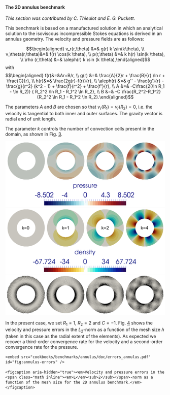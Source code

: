 #### The 2D annulus benchmark

*This section was contributed by C. Thieulot and E. G. Puckett.*

This benchmark is based on a manufactured solution in which an analytical
solution to the isoviscous incompressible Stokes equations is derived in an
annulus geometry. The velocity and pressure fields are as follows:

$$\begin{aligned}
v_r(r,\theta)     &=&  g(r) k \sin(k\theta), \\
v_\theta(r,\theta)&=&  f(r) \cos(k \theta), \\
p(r,\theta)       &=&  k h(r) \sin(k \theta), \\
\rho (r,\theta)   &=& \aleph(r) k \sin (k \theta),\end{aligned}$$ with
$$\begin{aligned}
f(r)&=&Ar+B/r, \\
g(r) &=& \frac{A}{2}r  +  \frac{B}{r} \ln r + \frac{C}{r}, \\
h(r)&=& \frac{2g(r)-f(r)}{r},  \\
\aleph(r) &=& g'' - \frac{g'}{r}  - \frac{g}{r^2} (k^2 - 1)  + \frac{f}{r^2}   + \frac{f'}{r}, \\
A &=& -C\frac{2(\ln R_1 - \ln R_2)} { R_2^2 \ln R_1  - R_1^2 \ln R_2}, \\
B &=& -C \frac{R_2^2-R_1^2}{R_2^2 \ln R_1 - R_1^2 \ln R_2}.\end{aligned}$$

The parameters $A$ and $B$ are chosen so that $v_r(R_1)=v_r(R_2)=0$, i.e. the
velocity is tangential to both inner and outer surfaces. The gravity vector is
radial and of unit length.

The parameter $k$ controls the number of convection cells present in the
domain, as shown in Fig.&nbsp;[3][].

<img src="pressures.png" title="fig:" id="fig:annulus-vp" alt="Pressure, density and velocity fields for k=0,1,2,3 for the 2D annulus benchmark." />
<img src="density.png" title="fig:" id="fig:annulus-vp" alt="Pressure, density and velocity fields for k=0,1,2,3 for the 2D annulus benchmark." />
<img src="velocities2.png" title="fig:" id="fig:annulus-vp" alt="Pressure, density and velocity fields for k=0,1,2,3 for the 2D annulus benchmark." />

In the present case, we set $R_1=1$, $R_2=2$ and $C=-1$. Fig.&nbsp;[4][] shows
the velocity and pressure errors in the $L_2$-norm as a function of the mesh
size $h$ (taken in this case as the radial extent of the elements). As
expected we recover a third-order convergence rate for the velocity and a
second-order convergence rate for the pressure.

```{figure-md}
<embed src="cookbooks/benchmarks/annulus/doc/errors_annulus.pdf" id="fig:annulus-errors" />

<figcaption aria-hidden="true"><em>Velocity and pressure errors in the <span class="math inline"><em>L</em><sub>2</sub></span>-norm as a function of the mesh size for the 2D annulus benchmark.</em></figcaption>
```

  [3]: #fig:annulus-vp
  [4]: #fig:annulus-errors
